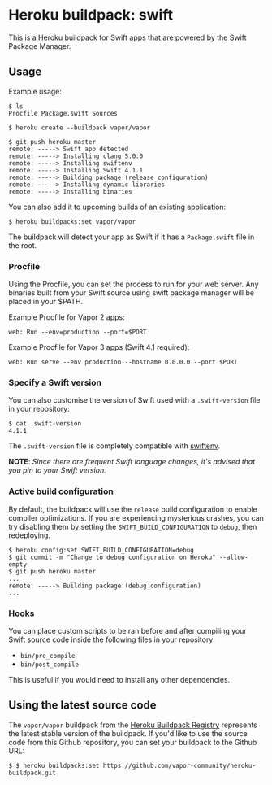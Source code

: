 # Heroku buildpack: swift

This is a Heroku buildpack for Swift apps that are powered by the Swift Package Manager.

## Usage

Example usage:

```shell
$ ls
Procfile Package.swift Sources

$ heroku create --buildpack vapor/vapor

$ git push heroku master
remote: -----> Swift app detected
remote: -----> Installing clang 5.0.0
remote: -----> Installing swiftenv
remote: -----> Installing Swift 4.1.1
remote: -----> Building package (release configuration)
remote: -----> Installing dynamic libraries
remote: -----> Installing binaries
```

You can also add it to upcoming builds of an existing application:

```shell
$ heroku buildpacks:set vapor/vapor
```

The buildpack will detect your app as Swift if it has a `Package.swift` file in
the root.

### Procfile

Using the Procfile, you can set the process to run for your web server. Any
binaries built from your Swift source using swift package manager will
be placed in your $PATH.

Example Procfile for Vapor 2 apps:

```
web: Run --env=production --port=$PORT
```

Example Procfile for Vapor 3 apps (Swift 4.1 required):

```
web: Run serve --env production --hostname 0.0.0.0 --port $PORT
```

### Specify a Swift version

You can also customise the version of Swift used with a `.swift-version` file
in your repository:

```shell
$ cat .swift-version
4.1.1
```

The `.swift-version` file is completely compatible with
[swiftenv](http://github.com/kylef/swiftenv).

**NOTE**: *Since there are frequent Swift language changes, it's advised that
you pin to your Swift version.*

### Active build configuration

By default, the buildpack will use the `release` build configuration to enable compiler optimizations. If you are experiencing mysterious crashes, you can try disabling them by setting the `SWIFT_BUILD_CONFIGURATION` to `debug`, then redeploying.

```shell
$ heroku config:set SWIFT_BUILD_CONFIGURATION=debug
$ git commit -m "Change to debug configuration on Heroku" --allow-empty
$ git push heroku master
...
remote: -----> Building package (debug configuration)
...
```

### Hooks

You can place custom scripts to be ran before and after compiling your Swift
source code inside the following files in your repository:

- `bin/pre_compile`
- `bin/post_compile`

This is useful if you would need to install any other dependencies.

## Using the latest source code

The `vapor/vapor` buildpack from the [Heroku Buildpack Registry](https://devcenter.heroku.com/articles/buildpack-registry) represents the latest stable version of the buildpack. If you'd like to use the source code from this Github repository, you can set your buildpack to the Github URL:

```sh-session
$ $ heroku buildpacks:set https://github.com/vapor-community/heroku-buildpack.git
```
